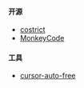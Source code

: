 #### 开源
- [costrict](https://costrict.ai/)
- [MonkeyCode](https://github.com/chaitin/MonkeyCode)

#### 工具
- [cursor-auto-free](https://github.com/chengazhen/cursor-auto-free)
